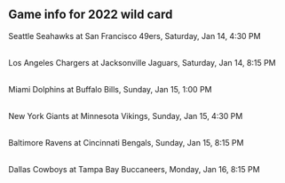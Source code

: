 ## Game info for 2022 wild card
Seattle Seahawks at San Francisco 49ers, Saturday, Jan 14, 4:30 PM

<br/>Los Angeles Chargers at Jacksonville Jaguars, Saturday, Jan 14, 8:15 PM

<br/>Miami Dolphins at Buffalo Bills, Sunday, Jan 15, 1:00 PM

<br/>New York Giants at Minnesota Vikings, Sunday, Jan 15, 4:30 PM

<br/>Baltimore Ravens at Cincinnati Bengals, Sunday, Jan 15, 8:15 PM

<br/>Dallas Cowboys at Tampa Bay Buccaneers, Monday, Jan 16, 8:15 PM


